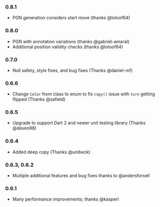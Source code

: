 ### 0.8.1
- PGN generation considers start move (thanks @loloof64)

### 0.8.0
- PGN with annotation variations (thanks @gabriel-amaral)
- Additional position validity checks (thanks @loloof64)

### 0.7.0
- Null safety, style fixes, and bug fixes (Thanks @daniel-mf)

### 0.6.6
- Change `Color` from class to enum to fix `copy()` issue with `turn` getting flipped (Thanks @safield) 

### 0.6.5
- Upgrade to support Dart 2 and newer unit testing library (Thanks @deven98)

### 0.6.4
- Added deep copy (Thanks @unibeck)

### 0.6.3, 0.6.2
- Multiple additional features and bug fixes thanks to @andersforsell

### 0.6.1
- Many performance improvements; thanks @kasperl
